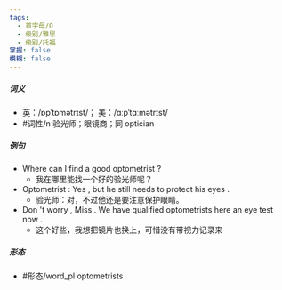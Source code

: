 ```yaml
---
tags:
  - 首字母/O
  - 级别/雅思
  - 级别/托福
掌握: false
模糊: false
---
```

##### 词义
- 英：/ɒpˈtɒmətrɪst/； 美：/ɑːpˈtɑːmətrɪst/
- #词性/n  验光师；眼镜商；同 optician
##### 例句
- Where can I find a good optometrist ?
	- 我在哪里能找一个好的验光师呢？
- Optometrist : Yes , but he still needs to protect his eyes .
	- 验光师：对，不过他还是要注意保护眼睛。
- Don 't worry , Miss . We have qualified optometrists here an eye test now .
	- 这个好些，我想把镜片也换上，可惜没有带视力记录来
##### 形态
- #形态/word_pl optometrists
